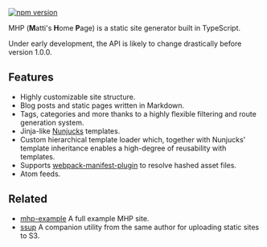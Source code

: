 [![npm version](https://badge.fury.io/js/%40mtti%2Fmhp.svg)](https://badge.fury.io/js/%40mtti%2Fmhp)

MHP (**M**atti's **H**ome **P**age) is a static site generator built in TypeScript.

Under early development, the API is likely to change drastically before version 1.0.0.

## Features

* Highly customizable site structure.
* Blog posts and static pages written in Markdown.
* Tags, categories and more thanks to a highly flexible filtering and route generation system.
* Jinja-like [Nunjucks](https://mozilla.github.io/nunjucks/) templates.
* Custom hierarchical template loader which, together with Nunjucks' template inheritance enables a high-degree of reusability with templates.
* Supports [webpack-manifest-plugin](https://www.npmjs.com/package/webpack-manifest-plugin) to resolve hashed asset files.
* Atom feeds.

## Related

* [mhp-example](https://github.com/mtti/mhp-example) A full example MHP site.
* [ssup](https://github.com/mtti/ssup) A companion utility from the same author for uploading static sites to S3.

